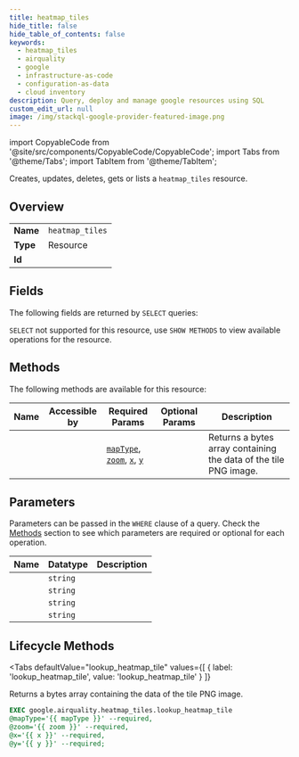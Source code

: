 ```yaml
--- 
title: heatmap_tiles
hide_title: false
hide_table_of_contents: false
keywords:
  - heatmap_tiles
  - airquality
  - google
  - infrastructure-as-code
  - configuration-as-data
  - cloud inventory
description: Query, deploy and manage google resources using SQL
custom_edit_url: null
image: /img/stackql-google-provider-featured-image.png
---
```


import CopyableCode from '@site/src/components/CopyableCode/CopyableCode';
import Tabs from '@theme/Tabs';
import TabItem from '@theme/TabItem';

Creates, updates, deletes, gets or lists a <code>heatmap_tiles</code> resource.

## Overview
<table><tbody>
<tr><td><b>Name</b></td><td><code>heatmap_tiles</code></td></tr>
<tr><td><b>Type</b></td><td>Resource</td></tr>
<tr><td><b>Id</b></td><td><CopyableCode code="google.airquality.heatmap_tiles" /></td></tr>
</tbody></table>

## Fields

The following fields are returned by `SELECT` queries:

`SELECT` not supported for this resource, use `SHOW METHODS` to view available operations for the resource.


## Methods

The following methods are available for this resource:

<table>
<thead>
    <tr>
    <th>Name</th>
    <th>Accessible by</th>
    <th>Required Params</th>
    <th>Optional Params</th>
    <th>Description</th>
    </tr>
</thead>
<tbody>
<tr>
    <td><a href="#lookup_heatmap_tile"><CopyableCode code="lookup_heatmap_tile" /></a></td>
    <td><CopyableCode code="exec" /></td>
    <td><a href="#parameter-mapType"><code>mapType</code></a>, <a href="#parameter-zoom"><code>zoom</code></a>, <a href="#parameter-x"><code>x</code></a>, <a href="#parameter-y"><code>y</code></a></td>
    <td></td>
    <td>Returns a bytes array containing the data of the tile PNG image.</td>
</tr>
</tbody>
</table>

## Parameters

Parameters can be passed in the `WHERE` clause of a query. Check the [Methods](#methods) section to see which parameters are required or optional for each operation.

<table>
<thead>
    <tr>
    <th>Name</th>
    <th>Datatype</th>
    <th>Description</th>
    </tr>
</thead>
<tbody>
<tr id="parameter-mapType">
    <td><CopyableCode code="mapType" /></td>
    <td><code>string</code></td>
    <td></td>
</tr>
<tr id="parameter-x">
    <td><CopyableCode code="x" /></td>
    <td><code>string</code></td>
    <td></td>
</tr>
<tr id="parameter-y">
    <td><CopyableCode code="y" /></td>
    <td><code>string</code></td>
    <td></td>
</tr>
<tr id="parameter-zoom">
    <td><CopyableCode code="zoom" /></td>
    <td><code>string</code></td>
    <td></td>
</tr>
</tbody>
</table>

## Lifecycle Methods

<Tabs
    defaultValue="lookup_heatmap_tile"
    values={[
        { label: 'lookup_heatmap_tile', value: 'lookup_heatmap_tile' }
    ]}
>
<TabItem value="lookup_heatmap_tile">

Returns a bytes array containing the data of the tile PNG image.

```sql
EXEC google.airquality.heatmap_tiles.lookup_heatmap_tile 
@mapType='{{ mapType }}' --required, 
@zoom='{{ zoom }}' --required, 
@x='{{ x }}' --required, 
@y='{{ y }}' --required;
```
</TabItem>
</Tabs>
